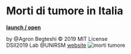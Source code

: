 # Morti di tumore in Italia
**[launch / open](https://editor.p5js.org/agron/sketches/1cfNasHG1)**

by @Agron Begteshi © 2019 MIT License  
DSII2019 Lab @UNIRSM [website](http://dsii-2019-unirsm.github.io)
![morti tumore](https://user-images.githubusercontent.com/48655194/57220650-7791db00-6ffc-11e9-8adb-ee40cce9b925.png)
